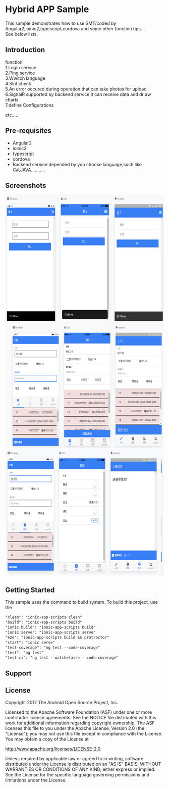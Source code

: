 

Hybrid APP Sample
===================================

This sample demonstrates how to use SMT/coded by Angular2,ioinic2,typescript,cordova and some other function tips.</br>
See below lists.

Introduction
------------

function:</br>
1.Login service</br>
2.Ping service</br>
3.Wwitch language</br>
4.Slot check</br>
5.An error occured during operation that can take photos for upload</br> 
6.SignalR supported by backend service,it can receive data and dr aw charts</br>
7.define Configurations


etc.....

 

Pre-requisites
--------------
- Angular2
- ioinic2
- typescript
- cordova
- Backend service depended by you choose language,such like C#,JAVA...........

Screenshots
-------------

<img src="screenshots/11.png" height="400" alt="Screenshot"/> 
<img src="screenshots/22.png" height="400" alt="Screenshot"/> 
<img src="screenshots/33.png" height="400" alt="Screenshot"/> 

Getting Started
---------------

This sample uses the command to build system. To build this project, use the

    "clean": "ionic-app-scripts clean"
    "build": "ionic-app-scripts build"
    "ionic:build": "ionic-app-scripts build"
    "ionic:serve": "ionic-app-scripts serve"
    "e2e": "ionic-app-scripts build && protractor"
    "start": "ionic serve"
    "test-coverage": "ng test --code-coverage"
    "test": "ng test"
    "test-ci": "ng test --watch=false --code-coverage"

Support
-------


License
-------

Copyright 2017 The Android Open Source Project, Inc.

Licensed to the Apache Software Foundation (ASF) under one or more contributor
license agreements.  See the NOTICE file distributed with this work for
additional information regarding copyright ownership.  The ASF licenses this
file to you under the Apache License, Version 2.0 (the "License"); you may not
use this file except in compliance with the License.  You may obtain a copy of
the License at

http://www.apache.org/licenses/LICENSE-2.0

Unless required by applicable law or agreed to in writing, software
distributed under the License is distributed on an "AS IS" BASIS, WITHOUT
WARRANTIES OR CONDITIONS OF ANY KIND, either express or implied.  See the
License for the specific language governing permissions and limitations under
the License.
